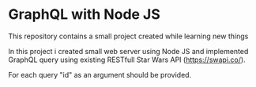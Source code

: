 # GraphQL with Node JS
This repository contains a small project created while learning new things

In this project i created small web server using Node JS and implemented GraphQL query using existing RESTfull Star Wars API (https://swapi.co/).

For each query "id" as an argument should be provided.
